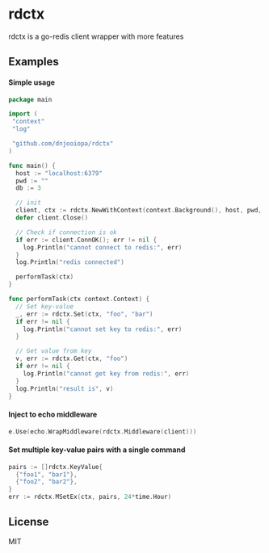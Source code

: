 # rdctx

rdctx is a go-redis client wrapper with more features

## Examples

#### Simple usage

```go
package main

import (
 "context"
 "log"

 "github.com/dnjooiopa/rdctx"
)

func main() {
  host := "localhost:6379"
  pwd := ""
  db := 3

  // init
  client, ctx := rdctx.NewWithContext(context.Background(), host, pwd, db)
  defer client.Close()

  // Check if connection is ok
  if err := client.ConnOK(); err != nil {
    log.Println("cannot connect to redis:", err)
  }
  log.Println("redis connected")

  performTask(ctx)
}

func performTask(ctx context.Context) {
  // Set key-value
  _, err := rdctx.Set(ctx, "foo", "bar")
  if err != nil {
    log.Println("cannot set key to redis:", err)
  }

  // Get value from key
  v, err := rdctx.Get(ctx, "foo")
  if err != nil {
    log.Println("cannot get key from redis:", err)
  }
  log.Println("result is", v)
}
```

#### Inject to echo middleware

```go
e.Use(echo.WrapMiddleware(rdctx.Middleware(client)))
```

#### Set multiple key-value pairs with a single command

```go
pairs := []rdctx.KeyValue{
  {"foo1", "bar1"},
  {"foo2", "bar2"},
}
err := rdctx.MSetEx(ctx, pairs, 24*time.Hour)
```

## License

MIT
